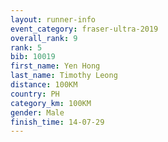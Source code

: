 ```yaml
---
layout: runner-info 
event_category: fraser-ultra-2019 
overall_rank: 9
rank: 5
bib: 10019
first_name: Yen Hong
last_name: Timothy Leong
distance: 100KM
country: PH
category_km: 100KM
gender: Male
finish_time: 14-07-29
---
```

